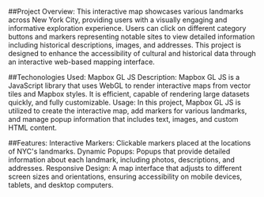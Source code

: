 ##Project Overview:
This interactive map showcases various landmarks across New York City, providing users with a visually engaging and informative exploration experience. 
Users can click on different category buttons and markers representing notable sites to view detailed information including historical descriptions, images, and addresses. 
This project is designed to enhance the accessibility of cultural and historical data through an interactive web-based mapping interface.

##Techonologies Used:
Mapbox GL JS
Description: Mapbox GL JS is a JavaScript library that uses WebGL to render interactive maps from vector tiles and Mapbox styles. It is efficient, capable of rendering large datasets quickly, and fully customizable.
Usage: In this project, Mapbox GL JS is utilized to create the interactive map, add markers for various landmarks, and manage popup information that includes text, images, and custom HTML content.

##Features:
Interactive Markers: Clickable markers placed at the locations of NYC's landmarks.
Dynamic Popups: Popups that provide detailed information about each landmark, including photos, descriptions, and addresses.
Responsive Design: A map interface that adjusts to different screen sizes and orientations, ensuring accessibility on mobile devices, tablets, and desktop computers.
